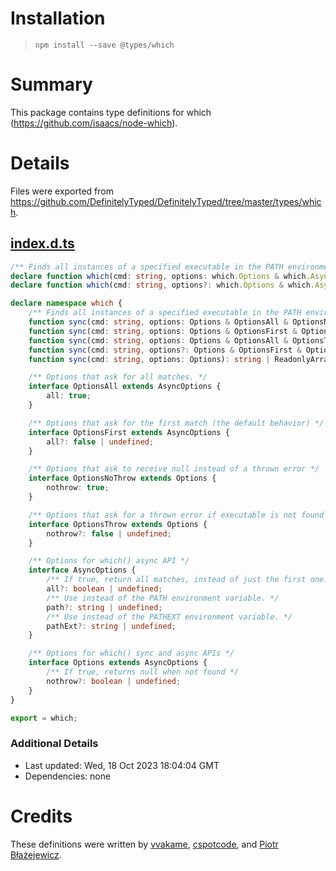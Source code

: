 # Installation
> `npm install --save @types/which`

# Summary
This package contains type definitions for which (https://github.com/isaacs/node-which).

# Details
Files were exported from https://github.com/DefinitelyTyped/DefinitelyTyped/tree/master/types/which.
## [index.d.ts](https://github.com/DefinitelyTyped/DefinitelyTyped/tree/master/types/which/index.d.ts)
````ts
/** Finds all instances of a specified executable in the PATH environment variable */
declare function which(cmd: string, options: which.Options & which.AsyncOptions & which.OptionsAll): Promise<string[]>;
declare function which(cmd: string, options?: which.Options & which.AsyncOptions & which.OptionsFirst): Promise<string>;

declare namespace which {
    /** Finds all instances of a specified executable in the PATH environment variable */
    function sync(cmd: string, options: Options & OptionsAll & OptionsNoThrow): ReadonlyArray<string> | null;
    function sync(cmd: string, options: Options & OptionsFirst & OptionsNoThrow): string | null;
    function sync(cmd: string, options: Options & OptionsAll & OptionsThrow): ReadonlyArray<string>;
    function sync(cmd: string, options?: Options & OptionsFirst & OptionsThrow): string;
    function sync(cmd: string, options: Options): string | ReadonlyArray<string> | null;

    /** Options that ask for all matches. */
    interface OptionsAll extends AsyncOptions {
        all: true;
    }

    /** Options that ask for the first match (the default behavior) */
    interface OptionsFirst extends AsyncOptions {
        all?: false | undefined;
    }

    /** Options that ask to receive null instead of a thrown error */
    interface OptionsNoThrow extends Options {
        nothrow: true;
    }

    /** Options that ask for a thrown error if executable is not found (the default behavior) */
    interface OptionsThrow extends Options {
        nothrow?: false | undefined;
    }

    /** Options for which() async API */
    interface AsyncOptions {
        /** If true, return all matches, instead of just the first one. Note that this means the function returns an array of strings instead of a single string. */
        all?: boolean | undefined;
        /** Use instead of the PATH environment variable. */
        path?: string | undefined;
        /** Use instead of the PATHEXT environment variable. */
        pathExt?: string | undefined;
    }

    /** Options for which() sync and async APIs */
    interface Options extends AsyncOptions {
        /** If true, returns null when not found */
        nothrow?: boolean | undefined;
    }
}

export = which;

````

### Additional Details
 * Last updated: Wed, 18 Oct 2023 18:04:04 GMT
 * Dependencies: none

# Credits
These definitions were written by [vvakame](https://github.com/vvakame), [cspotcode](https://github.com/cspotcode), and [Piotr Błażejewicz](https://github.com/peterblazejewicz).
